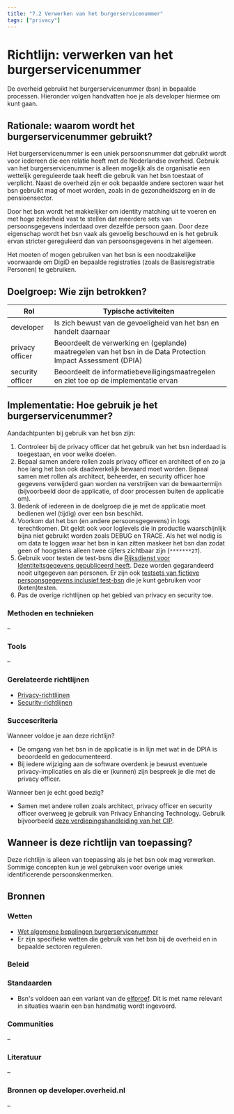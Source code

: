 ```yaml
---
title: "7.2 Verwerken van het burgerservicenummer"
tags: ["privacy"]
---
```


# Richtlijn: verwerken van het burgerservicenummer

De overheid gebruikt het burgerservicenummer (bsn) in bepaalde processen.
Hieronder volgen handvatten hoe je als developer hiermee om kunt gaan.

## Rationale: waarom wordt het burgerservicenummer gebruikt?

Het burgerservicenummer is een uniek persoonsnummer dat gebruikt wordt voor
iedereen die een relatie heeft met de Nederlandse overheid. Gebruik van het
burgerservicenummer is alleen mogelijk als de organisatie een wettelijk
gereguleerde taak heeft die gebruik van het bsn toestaat of verplicht. Naast de
overheid zijn er ook bepaalde andere sectoren waar het bsn gebruikt mag of moet
worden, zoals in de gezondheidszorg en in de pensioensector.

Door het bsn wordt het makkelijker om identity matching uit te voeren en met
hoge zekerheid vast te stellen dat meerdere sets van persoonsgegevens inderdaad
over dezelfde persoon gaan. Door deze eigenschap wordt het bsn vaak als gevoelig
beschouwd en is het gebruik ervan stricter gereguleerd dan van persoonsgegevens
in het algemeen.

Het moeten of mogen gebruiken van het bsn is een noodzakelijke voorwaarde om
DigiD en bepaalde registraties (zoals de Basisregistratie Personen) te
gebruiken.

## Doelgroep: Wie zijn betrokken?

| Rol              | Typische activiteiten                                                                                         |
| ---------------- | ------------------------------------------------------------------------------------------------------------- |
| developer        | Is zich bewust van de gevoeligheid van het bsn en handelt daarnaar                                            |
| privacy officer  | Beoordeelt de verwerking en (geplande) maatregelen van het bsn in de Data Protection Impact Assessment (DPIA) |
| security officer | Beoordeelt de informatiebeveiligingsmaatregelen en ziet toe op de implementatie ervan                         |

## Implementatie: Hoe gebruik je het burgerservicenummer?

Aandachtpunten bij gebruik van het bsn zijn:

1. Controleer bij de privacy officer dat het gebruik van het bsn inderdaad is
   toegestaan, en voor welke doelen.
1. Bepaal samen andere rollen zoals privacy officer en architect of en zo ja hoe
   lang het bsn ook daadwerkelijk bewaard moet worden. Bepaal samen met rollen
   als architect, beheerder, en security officer hoe gegevens verwijderd gaan
   worden na verstrijken van de bewaartermijn (bijvoorbeeld door de applicatie,
   of door processen buiten de applicatie om).
1. Bedenk of iedereen in de doelgroep die je met de applicatie moet bedienen wel
   (tijdig) over een bsn beschikt.
1. Voorkom dat het bsn (en andere persoonsgegevens) in logs terechtkomen. Dit
   geldt ook voor loglevels die in productie waarschijnlijk bijna niet gebruikt
   worden zoals DEBUG en TRACE. Als het wel nodig is om data te loggen waar het
   bsn in kan zitten maskeer het bsn dan zodat geen of hoogstens alleen twee
   cijfers zichtbaar zijn (`*******27`).
1. Gebruik voor testen de test-bsns die
   [Rijksdienst voor Identiteitsgegevens gepubliceerd heeft](https://www.rvig.nl/test-bsn-a-nummers-omnummertabel).
   Deze worden gegarandeerd nooit uitgegeven aan personen. Er zijn ook
   [testsets van fictieve persoonsgegevens inclusief test-bsn](https://www.rvig.nl/testdataset-persoonslijsten-proefomgevingen-bvbsn)
   die je kunt gebruiken voor (keten)testen.
1. Pas de overige richtlijnen op het gebied van privacy en security toe.

### Methoden en technieken

&ndash;

### Tools

&ndash;

### Gerelateerde richtlijnen

- [Privacy-richtlijnen](index.md)
- [Security-richtlijnen](../security/index.mdx)

### Succescriteria

Wanneer voldoe je aan deze richtlijn?

- De omgang van het bsn in de applicatie is in lijn met wat in de DPIA is
  beoordeeld en gedocumenteerd.
- Bij iedere wijziging aan de software overdenk je bewust eventuele
  privacy-implicaties en als die er (kunnen) zijn bespreek je die met de privacy
  officer.

Wanneer ben je echt goed bezig?

- Samen met andere rollen zoals architect, privacy officer en security officer
  overweeg je gebruik van Privacy Enhancing Technology. Gebruik bijvoorbeeld
  [deze verdiepingshandleiding van het CIP](https://www.cip-overheid.nl/media/o3vfhs0c/aan-de-slag-met-privacy-by-design-pbd-en-privacy-enhancing-technologies-pets-versie-10.pdf?csf=1&web=1&e=iOEjfq).

## Wanneer is deze richtlijn van toepassing?

Deze richtlijn is alleen van toepassing als je het bsn ook mag verwerken.
Sommige concepten kun je wel gebruiken voor overige uniek identificerende
persoonskenmerken.

## Bronnen

### Wetten

- [Wet algemene bepalingen burgerservicenummer](https://wetten.overheid.nl/BWBR0022428/2018-07-28/0)
- Er zijn specifieke wetten die gebruik van het bsn bij de overheid en in
  bepaalde sectoren reguleren.

### Beleid

### Standaarden

- Bsn's voldoen aan een variant van de
  [elfproef](https://nl.wikipedia.org/wiki/Elfproef). Dit is met name relevant
  in situaties waarin een bsn handmatig wordt ingevoerd.

### Communities

&ndash;

### Literatuur

&ndash;

### Bronnen op developer.overheid.nl

&ndash;
